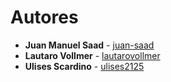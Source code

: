 # Autores

- **Juan Manuel Saad** - [juan-saad](https://github.com/juan-saad)
- **Lautaro Vollmer** - [lautarovollmer](https://github.com/lautarovollmer)
- **Ulises Scardino** - [ulises2125](https://github.com/ulises2125)
